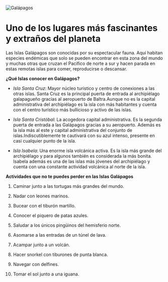 ![Galápagos](https://i.postimg.cc/CL5VPpJ1/gal.jpg)

# **Uno de los lugares más fascinantes y extraños del planeta**

Las Islas Galápagos son conocidas por su espectacular fauna. Aquí habitan especies endémicas que solo se pueden encontrar en esta zona del mundo y muchas otras que cruzan el Pacífico de norte a sur y hacen parada en estas remotas islas para comer, reproducirse o descansar.


**¿Qué Islas conocer en Galápagos?**

- *Isla Santa Cruz*: Mayor núcleo turístico y centro de conexiones a las otras islas. Santa Cruz es la principal puerta de entrada al archipiélago galapagueño gracias al aeropuerto de Baltra.Aunque no es la capital administrativa del archipiélago es la isla con más habitantes y cuenta con el centro turístico más bullicioso y activo de las islas.

- *Isla Santa Cristóbal*: La acogedora capital administrativa. Es la segunda puerta de entrada a las Galápagos gracias a su aeropuerto. Además es la isla más al este y capital administrativa del conjunto de islas.Indiscutiblemente te cautivará con su azul intenso, presente en casi cualquier punto de la isla.

- *Isla Isabela*: Una enorme isla volcánica activa. Es la isla más grande del archipiélago y para algunos también es considerada la más bonita. Isabela además es una de las islas más jóvenes del archipiélago y cuenta con una constante actividad volcánica al norte de la isla.

**Actividades que no te puedes perder en las Islas Galápagos**

1. Caminar junto a las tortugas más grandes del mundo.

2. Nadar con leones marinos.

3. Bucear con el tiburón martillo.

4. Conocer el piquero de patas azules.

5. Saludar a los únicos pingüinos del hemisferio norte.

6. Asomarse a las entradas de un túnel de lava.

7. Acampar junto a un volcán. 

8. Hacer snorkel con tiburones de punta blanca.

9. Navegar con delfines.

10. Tomar el sol junto a una iguana.
